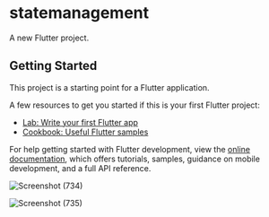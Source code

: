 # statemanagement

A new Flutter project.

## Getting Started

This project is a starting point for a Flutter application.

A few resources to get you started if this is your first Flutter project:

- [Lab: Write your first Flutter app](https://docs.flutter.dev/get-started/codelab)
- [Cookbook: Useful Flutter samples](https://docs.flutter.dev/cookbook)

For help getting started with Flutter development, view the
[online documentation](https://docs.flutter.dev/), which offers tutorials,
samples, guidance on mobile development, and a full API reference.

![Screenshot (734)](https://user-images.githubusercontent.com/38869235/171459659-e703dc7f-2acb-48c9-b3ce-b12ebdcc30c2.png)

![Screenshot (735)](https://user-images.githubusercontent.com/38869235/171459813-b45087d2-3234-4112-9136-0231a8ee0c9c.png)
